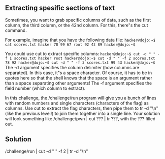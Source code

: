 ## Extracting spesific sections of text

Sometimes, you want to grab specific columns of data, such as the first column, the third column, or the 42nd column. For this, there"s the cut command.

For example, imagine that you have the following data file:
`hacker@dojo:~$ cat scores.txt
hacker 78 99 67
root 92 43 89
hacker@dojo:~$`

You could use cut to extract specific columns:
`hacker@dojo:~$ cut -d " " -f 1 scores.txt
hacker
root
hacker@dojo:~$ cut -d " " -f 2 scores.txt
78
92
hacker@dojo:~$ cut -d " " -f 3 scores.txt
99
43
hacker@dojo:~$`
The -d argument specifies the column delimiter (how columns are separated). In this case, it"s a space character. Of course, it has to be in quotes here so that the shell knows that the space is an argument rather than a space separating other arguments! The -f argument specifies the field number (which column to extract).

In this challenge, the /challenge/run program will give you a bunch of lines with random numbers and single characters (characters of the flag) as columns. Use cut to extract the flag characters, then pipe them to tr -d "\n" (like the previous level!) to join them together into a single line. Your solution will look something like /challenge/pwn | cut ??? | tr ???, with the ??? filled out.

## Solution

/challenge/run | cut -d " " -f 2 | tr -d "\n"
